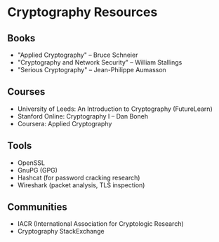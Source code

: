# Cryptography Resources

## Books
- "Applied Cryptography" – Bruce Schneier
- "Cryptography and Network Security" – William Stallings
- "Serious Cryptography" – Jean-Philippe Aumasson

## Courses
- University of Leeds: An Introduction to Cryptography (FutureLearn)
- Stanford Online: Cryptography I – Dan Boneh
- Coursera: Applied Cryptography

## Tools
- OpenSSL
- GnuPG (GPG)
- Hashcat (for password cracking research)
- Wireshark (packet analysis, TLS inspection)

## Communities
- IACR (International Association for Cryptologic Research)
- Cryptography StackExchange
